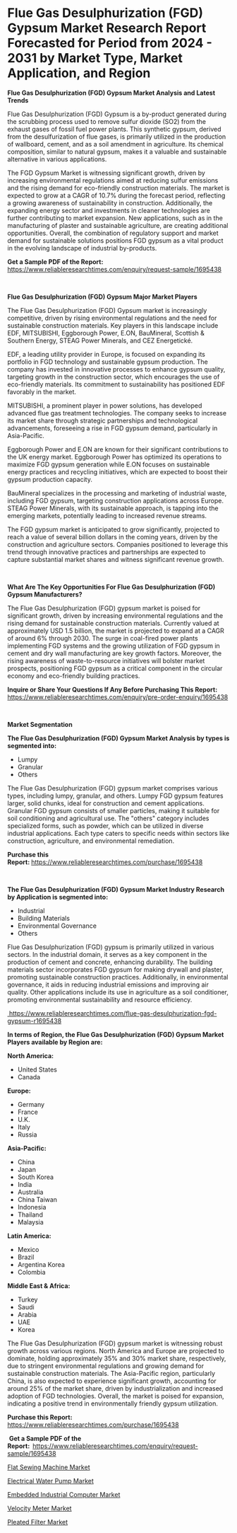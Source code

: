 <p><h1>Flue Gas Desulphurization (FGD) Gypsum Market Research Report Forecasted for Period from 2024 -  2031 by Market Type, Market Application, and Region</h1></p><p><strong>Flue Gas Desulphurization (FGD) Gypsum Market Analysis and Latest Trends</strong></p>
<p><p>Flue Gas Desulphurization (FGD) Gypsum is a by-product generated during the scrubbing process used to remove sulfur dioxide (SO2) from the exhaust gases of fossil fuel power plants. This synthetic gypsum, derived from the desulfurization of flue gases, is primarily utilized in the production of wallboard, cement, and as a soil amendment in agriculture. Its chemical composition, similar to natural gypsum, makes it a valuable and sustainable alternative in various applications.</p><p>The FGD Gypsum Market is witnessing significant growth, driven by increasing environmental regulations aimed at reducing sulfur emissions and the rising demand for eco-friendly construction materials. The market is expected to grow at a CAGR of 10.7% during the forecast period, reflecting a growing awareness of sustainability in construction. Additionally, the expanding energy sector and investments in cleaner technologies are further contributing to market expansion. New applications, such as in the manufacturing of plaster and sustainable agriculture, are creating additional opportunities. Overall, the combination of regulatory support and market demand for sustainable solutions positions FGD gypsum as a vital product in the evolving landscape of industrial by-products.</p></p>
<p><strong>Get a Sample PDF of the Report:&nbsp;</strong> <a href="https://www.reliableresearchtimes.com/enquiry/request-sample/1695438?utm_campaign=1559&utm_medium=2&utm_source=Github&utm_content=ia&utm_term=19102024&utm_id=flue-gas-desulphurization-fgd-gypsum">https://www.reliableresearchtimes.com/enquiry/request-sample/1695438</a></p>
<p>&nbsp;</p>
<p><strong>Flue Gas Desulphurization (FGD) Gypsum Major Market Players</strong></p>
<p><p>The Flue Gas Desulphurization (FGD) Gypsum market is increasingly competitive, driven by rising environmental regulations and the need for sustainable construction materials. Key players in this landscape include EDF, MITSUBISHI, Eggborough Power, E.ON, BauMineral, Scottish & Southern Energy, STEAG Power Minerals, and CEZ Energetické.</p><p>EDF, a leading utility provider in Europe, is focused on expanding its portfolio in FGD technology and sustainable gypsum production. The company has invested in innovative processes to enhance gypsum quality, targeting growth in the construction sector, which encourages the use of eco-friendly materials. Its commitment to sustainability has positioned EDF favorably in the market.</p><p>MITSUBISHI, a prominent player in power solutions, has developed advanced flue gas treatment technologies. The company seeks to increase its market share through strategic partnerships and technological advancements, foreseeing a rise in FGD gypsum demand, particularly in Asia-Pacific.</p><p>Eggborough Power and E.ON are known for their significant contributions to the UK energy market. Eggborough Power has optimized its operations to maximize FGD gypsum generation while E.ON focuses on sustainable energy practices and recycling initiatives, which are expected to boost their gypsum production capacity.</p><p>BauMineral specializes in the processing and marketing of industrial waste, including FGD gypsum, targeting construction applications across Europe. STEAG Power Minerals, with its sustainable approach, is tapping into the emerging markets, potentially leading to increased revenue streams.</p><p>The FGD gypsum market is anticipated to grow significantly, projected to reach a value of several billion dollars in the coming years, driven by the construction and agriculture sectors. Companies positioned to leverage this trend through innovative practices and partnerships are expected to capture substantial market shares and witness significant revenue growth.</p></p>
<p>&nbsp;</p>
<p><strong>What Are The Key Opportunities For Flue Gas Desulphurization (FGD) Gypsum Manufacturers?</strong></p>
<p><p>The Flue Gas Desulphurization (FGD) gypsum market is poised for significant growth, driven by increasing environmental regulations and the rising demand for sustainable construction materials. Currently valued at approximately USD 1.5 billion, the market is projected to expand at a CAGR of around 6% through 2030. The surge in coal-fired power plants implementing FGD systems and the growing utilization of FGD gypsum in cement and dry wall manufacturing are key growth factors. Moreover, the rising awareness of waste-to-resource initiatives will bolster market prospects, positioning FGD gypsum as a critical component in the circular economy and eco-friendly building practices.</p></p>
<p><strong>Inquire or Share Your Questions If Any Before Purchasing This Report:</strong> <a href="https://www.reliableresearchtimes.com/enquiry/pre-order-enquiry/1695438?utm_campaign=1559&utm_medium=2&utm_source=Github&utm_content=ia&utm_term=19102024&utm_id=flue-gas-desulphurization-fgd-gypsum">https://www.reliableresearchtimes.com/enquiry/pre-order-enquiry/1695438</a></p>
<p>&nbsp;</p>
<p><strong>Market Segmentation</strong></p>
<p><strong>The Flue Gas Desulphurization (FGD) Gypsum Market Analysis by types is segmented into:</strong></p>
<p><ul><li>Lumpy</li><li>Granular</li><li>Others</li></ul></p>
<p><p>The Flue Gas Desulphurization (FGD) gypsum market comprises various types, including lumpy, granular, and others. Lumpy FGD gypsum features larger, solid chunks, ideal for construction and cement applications. Granular FGD gypsum consists of smaller particles, making it suitable for soil conditioning and agricultural use. The "others" category includes specialized forms, such as powder, which can be utilized in diverse industrial applications. Each type caters to specific needs within sectors like construction, agriculture, and environmental remediation.</p></p>
<p><strong>Purchase this Report:&nbsp;</strong><a href="https://www.reliableresearchtimes.com/purchase/1695438?utm_campaign=1559&utm_medium=2&utm_source=Github&utm_content=ia&utm_term=19102024&utm_id=flue-gas-desulphurization-fgd-gypsum">https://www.reliableresearchtimes.com/purchase/1695438</a></p>
<p>&nbsp;</p>
<p><strong>The Flue Gas Desulphurization (FGD) Gypsum Market Industry Research by Application is segmented into:</strong></p>
<p><ul><li>Industrial</li><li>Building Materials</li><li>Environmental Governance</li><li>Others</li></ul></p>
<p><p>Flue Gas Desulphurization (FGD) gypsum is primarily utilized in various sectors. In the industrial domain, it serves as a key component in the production of cement and concrete, enhancing durability. The building materials sector incorporates FGD gypsum for making drywall and plaster, promoting sustainable construction practices. Additionally, in environmental governance, it aids in reducing industrial emissions and improving air quality. Other applications include its use in agriculture as a soil conditioner, promoting environmental sustainability and resource efficiency.</p></p>
<p><a href="https://www.reliableresearchtimes.com/flue-gas-desulphurization-fgd-gypsum-r1695438?utm_campaign=1559&utm_medium=2&utm_source=Github&utm_content=ia&utm_term=19102024&utm_id=flue-gas-desulphurization-fgd-gypsum">&nbsp;https://www.reliableresearchtimes.com/flue-gas-desulphurization-fgd-gypsum-r1695438</a></p>
<p><strong>In terms of Region, the Flue Gas Desulphurization (FGD) Gypsum Market Players available by Region are:</strong></p>
<p>
    <p> <strong> North America: </strong>
        <ul>
            <li>United States</li>
            <li>Canada</li>
        </ul>
        </p> 
    <p> <strong> Europe: </strong>
        <ul>
            <li>Germany</li>
            <li>France</li>
            <li>U.K.</li>
            <li>Italy</li>
            <li>Russia</li>
        </ul>
        </p> 
    <p> <strong> Asia-Pacific: </strong>
        <ul>
            <li>China</li>
            <li>Japan</li>
            <li>South Korea</li>
            <li>India</li>
            <li>Australia</li>
            <li>China Taiwan</li>
            <li>Indonesia</li>
            <li>Thailand</li>
            <li>Malaysia</li>
        </ul>
        </p> 
    <p> <strong> Latin America: </strong>
        <ul>
            <li>Mexico</li>
            <li>Brazil</li>
            <li>Argentina Korea</li>
            <li>Colombia</li>
        </ul>
        </p> 
    <p> <strong> Middle East & Africa: </strong>
        <ul>
            <li>Turkey</li>
            <li>Saudi</li>
            <li>Arabia</li>
            <li>UAE</li>
            <li>Korea</li>
        </ul>
    </p>
    </p>
<p><p>The Flue Gas Desulphurization (FGD) gypsum market is witnessing robust growth across various regions. North America and Europe are projected to dominate, holding approximately 35% and 30% market share, respectively, due to stringent environmental regulations and growing demand for sustainable construction materials. The Asia-Pacific region, particularly China, is also expected to experience significant growth, accounting for around 25% of the market share, driven by industrialization and increased adoption of FGD technologies. Overall, the market is poised for expansion, indicating a positive trend in environmentally friendly gypsum utilization.</p></p>
<p><strong>Purchase this Report: </strong><a href="https://www.reliableresearchtimes.com/purchase/1695438?utm_campaign=1559&utm_medium=2&utm_source=Github&utm_content=ia&utm_term=19102024&utm_id=flue-gas-desulphurization-fgd-gypsum">https://www.reliableresearchtimes.com/purchase/1695438</a></p>
<p>&nbsp;<strong>Get a Sample PDF of the Report:&nbsp;&nbsp;</strong><a href="https://www.reliableresearchtimes.com/enquiry/request-sample/1695438?utm_campaign=1559&utm_medium=2&utm_source=Github&utm_content=ia&utm_term=19102024&utm_id=flue-gas-desulphurization-fgd-gypsum">https://www.reliableresearchtimes.com/enquiry/request-sample/1695438</a></p>
<p><strong></strong></p>
<p><p><a href="https://www.linkedin.com/pulse/flat-sewing-machine-market-global-trends-forecast-2024-2031-nyufc?utm_campaign=1559&utm_medium=2&utm_source=Github&utm_content=ia&utm_term=19102024&utm_id=flue-gas-desulphurization-fgd-gypsum">Flat Sewing Machine Market</a></p><p><a href="https://www.linkedin.com/pulse/key-drivers-electrical-water-pump-market-trends-future-outlook-z2zyc?utm_campaign=1559&utm_medium=2&utm_source=Github&utm_content=ia&utm_term=19102024&utm_id=flue-gas-desulphurization-fgd-gypsum">Electrical Water Pump Market</a></p><p><a href="https://www.linkedin.com/pulse/embedded-industrial-computer-market-transformation-comparative-zxj6f?utm_campaign=1559&utm_medium=2&utm_source=Github&utm_content=ia&utm_term=19102024&utm_id=flue-gas-desulphurization-fgd-gypsum">Embedded Industrial Computer Market</a></p><p><a href="https://issuu.com/reportprime-2/docs/velocity-meter-market-size-2030.ppt_6e2f37a0d079ec?utm_campaign=1559&utm_medium=2&utm_source=Github&utm_content=ia&utm_term=19102024&utm_id=flue-gas-desulphurization-fgd-gypsum">Velocity Meter Market</a></p><p><a href="https://issuu.com/reportprime-2/docs/pleated-filter-market-size-2030.ppt_208ccdf745a7ed?utm_campaign=1559&utm_medium=2&utm_source=Github&utm_content=ia&utm_term=19102024&utm_id=flue-gas-desulphurization-fgd-gypsum">Pleated Filter Market</a></p></p>
